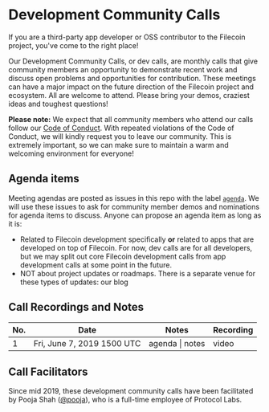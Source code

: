 # Development Community Calls

If you are a third-party app developer or OSS contributor to the Filecoin project, you've come to the right place!

Our Development Community Calls, or dev calls, are monthly calls that give community members an opportunity to demonstrate recent work and discuss open problems and opportunities for contribution. These meetings can have a major impact on the future direction of the Filecoin project and ecosystem. All are welcome to attend. Please bring your demos, craziest ideas and toughest questions!

**Please note:** We expect that all community members who attend our calls follow our [Code of Conduct](https://github.com/filecoin-project/community/blob/master/CODE_OF_CONDUCT.md). With repeated violations of the Code of Conduct, we will kindly request you to leave our community. This is extremely important, so we can make sure to maintain a warm and welcoming environment for everyone!

## Agenda items

Meeting agendas are posted as issues in this repo with the label [`agenda`](https://github.com/filecoin-project/community/labels/agenda). We will use these issues to ask for community member demos and nominations for agenda items to discuss. Anyone can propose an agenda item as long as it is:
- Related to Filecoin development specifically **or** related to apps that are developed on top of Filecoin. For now, dev calls are for all developers, but we may split out core Filecoin development calls from app development calls at some point in the future.
- NOT about project updates or roadmaps. There is a separate venue for these types of updates: our blog

## Call Recordings and Notes

| No. | Date | Notes | Recording |
| --- | --- | --- | --- |
| 1 | Fri, June 7, 2019 1500 UTC | agenda \| notes | video |

## Call Facilitators

Since mid 2019, these development community calls have been facilitated by Pooja Shah ([@pooja](https://github.com/pooja)), who is a full-time employee of Protocol Labs.